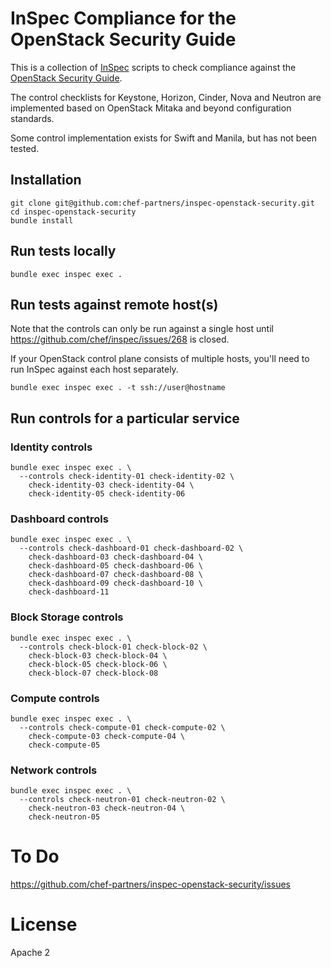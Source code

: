 # InSpec Compliance for the OpenStack Security Guide

This is a collection of [InSpec](http://inspec.io) scripts to check compliance against the [OpenStack Security Guide](http://docs.openstack.org/security-guide/).

The control checklists for Keystone, Horizon, Cinder, Nova and Neutron are implemented based on OpenStack Mitaka and beyond configuration standards.

Some control implementation exists for Swift and Manila, but has not been tested.

## Installation

```shell
git clone git@github.com:chef-partners/inspec-openstack-security.git
cd inspec-openstack-security
bundle install
```

## Run tests locally

```shell
bundle exec inspec exec .
```

## Run tests against remote host(s)

Note that the controls can only be run against a single host until
https://github.com/chef/inspec/issues/268 is closed.

If your OpenStack control plane consists of multiple hosts, you'll need to
run InSpec against each host separately.

```shell
bundle exec inspec exec . -t ssh://user@hostname
```

## Run controls for a particular service

### Identity controls

```shell
bundle exec inspec exec . \
  --controls check-identity-01 check-identity-02 \
    check-identity-03 check-identity-04 \
    check-identity-05 check-identity-06
```

### Dashboard controls

```shell
bundle exec inspec exec . \
  --controls check-dashboard-01 check-dashboard-02 \
    check-dashboard-03 check-dashboard-04 \
    check-dashboard-05 check-dashboard-06 \
    check-dashboard-07 check-dashboard-08 \
    check-dashboard-09 check-dashboard-10 \
    check-dashboard-11
```

### Block Storage controls

```shell
bundle exec inspec exec . \
  --controls check-block-01 check-block-02 \
    check-block-03 check-block-04 \
    check-block-05 check-block-06 \
    check-block-07 check-block-08
```

### Compute controls

```shell
bundle exec inspec exec . \
  --controls check-compute-01 check-compute-02 \
    check-compute-03 check-compute-04 \
    check-compute-05
```

### Network controls

```shell
bundle exec inspec exec . \
  --controls check-neutron-01 check-neutron-02 \
    check-neutron-03 check-neutron-04 \
    check-neutron-05
```

# To Do

https://github.com/chef-partners/inspec-openstack-security/issues

# License

Apache 2

